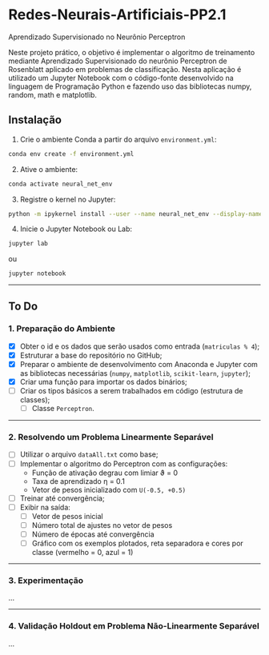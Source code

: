 # Redes-Neurais-Artificiais-PP2.1

Aprendizado Supervisionado no Neurônio Perceptron

Neste projeto prático, o objetivo é implementar o algoritmo de treinamento mediante Aprendizado Supervisionado
do neurônio Perceptron de Rosenblatt aplicado em problemas de classificação. Nesta aplicação é utilizado um Jupyter
Notebook com o código-fonte desenvolvido na linguagem de Programação Python e fazendo
uso das bibliotecas numpy, random, math e matplotlib.

## Instalação

1. Crie o ambiente Conda a partir do arquivo `environment.yml`:
```bash
conda env create -f environment.yml
```

2. Ative o ambiente:
```bash
conda activate neural_net_env
```

3. Registre o kernel no Jupyter:
```bash
python -m ipykernel install --user --name neural_net_env --display-name "Redes Neurais"
```

4. Inicie o Jupyter Notebook ou Lab:
```bash
jupyter lab
```
ou
```bash
jupyter notebook
```

---

## To Do

### 1. Preparação do Ambiente
- [x] Obter o id e os dados que serão usados como entrada (`matriculas % 4`);
- [x] Estruturar a base do repositório no GitHub;
- [x] Preparar o ambiente de desenvolvimento com Anaconda e Jupyter com as bibliotecas necessárias (`numpy`, `matplotlib`, `scikit-learn`, `jupyter`);
- [x] Criar uma função para importar os dados binários;
- [ ] Criar os tipos básicos a serem trabalhados em código (estrutura de classes);
  - [ ] Classe `Perceptron`.

---

### 2. Resolvendo um Problema Linearmente Separável
- [ ] Utilizar o arquivo `dataAll.txt` como base;
- [ ] Implementar o algoritmo do Perceptron com as configurações:
  - Função de ativação degrau com limiar ϑ = 0
  - Taxa de aprendizado η = 0.1
  - Vetor de pesos inicializado com `U(-0.5, +0.5)`
- [ ] Treinar até convergência;
- [ ] Exibir na saída:
  - [ ] Vetor de pesos inicial
  - [ ] Número total de ajustes no vetor de pesos
  - [ ] Número de épocas até convergência
  - [ ] Gráfico com os exemplos plotados, reta separadora e cores por classe (vermelho = 0, azul = 1)

---

### 3. Experimentação
...

---

### 4. Validação Holdout em Problema Não-Linearmente Separável
...
